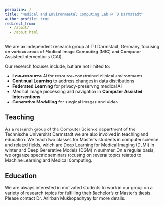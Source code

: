 ```yaml
---
permalink: /
title: "Medical and Environmental Computing Lab @ TU Darmstadt"
author_profile: true
redirect_from: 
  - /about/
  - /about.html
---
```


We are an independent research group at TU Darmstadt, Germany, focusing on various areas of Medical Image Computing (MIC) and
Computer-Assisted Interventions (CAI).

Our research focuses include, but are not limited to:

* **Low-resource** AI for resource-constrained clinical environments
* **Continual Learning** to address changes in data distributions
* **Federated Learning** for privacy-preserving medical AI
* Medical image processing and navigation in **Computer Assisted Interventions**
* **Generative Modelling** for surgical images and video


## Teaching

As a research group of the Computer Science department of the Technische Universität Darmstadt we are also involved in teaching and education.
We teach two classes for Master's students in computer science and related fields, which are Deep Learning for Medical Imaging (DLMI) in winter and Deep Generative Models (DGM) in summer.
On a regular basis, we organize specific seminars focusing on several topics related to Machine Learning and Medical Computing.


## Education

We are always interested in motivated students to work in our group on a variety of research topics for fulfilling their Bachelor’s or Master’s thesis.
Please contact Dr. Anirban Mukhopadhyay for more details.